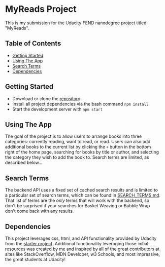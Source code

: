 # MyReads Project

This is my submission for the Udacity FEND nanodegree project titled "MyReads".

## Table of Contents

* [Getting Started](#getting)
* [Using The App](#using)
* [Search Terms](#search)
* [Dependencies](#dependencies)

## Getting Started

* Download or clone the [repository](https://github.com/jadgowen/myreads-react-fend.git)
* Install all project dependencies via the bash command `npm install`
* Start the development server with `npm start`

## Using The App

The goal of the project is to allow users to arrange books into three categories: currently reading, want to read, or read. Users can also add additional books to the current list by clicking the `+` button in the bottom right of the home page, searching for books by title or author, and selecting the category they wish to add the book to. Search terms are limited, as described below...

## Search Terms

The backend API uses a fixed set of cached search results and is limited to a particular set of search terms, which can be found in [SEARCH_TERMS.md](SEARCH_TERMS.md). That list of terms are the _only_ terms that will work with the backend, so don't be surprised if your searches for Basket Weaving or Bubble Wrap don't come back with any results.


## Dependencies

This project leverages css, html, and API functionality provided by Udacity from the [starter project](https://github.com/udacity/reactnd-project-myreads-starter). Additional functionality leveraging those initial resources was created by me and inspired by all of the great contributors at sites like StackOverflow, MDN Developer, w3 Schools, and most impressive, the great students at Udacity!
